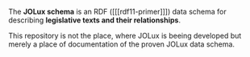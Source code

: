 The **JOLux schema** is an RDF ([[[rdf11-primer]]]) data schema for describing **legislative texts and their relationships**.

This repository is not the place, where JOLux is beeing developed but merely a place of documentation of the proven JOLux data schema.
